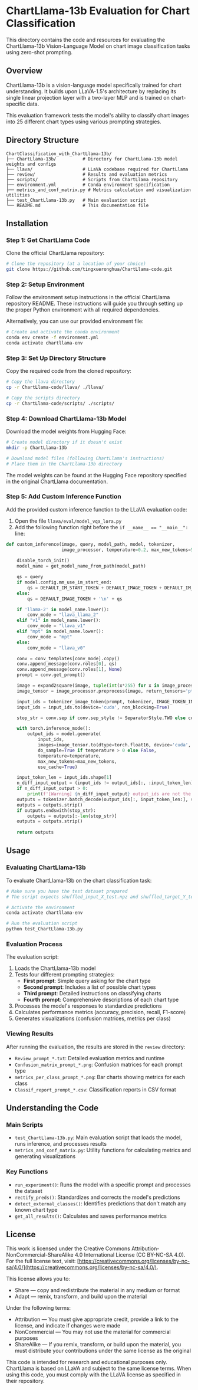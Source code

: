 # ChartLlama-13b Evaluation for Chart Classification

This directory contains the code and resources for evaluating the ChartLlama-13b Vision-Language Model on chart image classification tasks using zero-shot prompting.

## Overview

ChartLlama-13b is a vision-language model specifically trained for chart understanding. It builds upon LLaVA-1.5's architecture by replacing its single linear projection layer with a two-layer MLP and is trained on chart-specific data.

This evaluation framework tests the model's ability to classify chart images into 25 different chart types using various prompting strategies.

## Directory Structure

```
ChartClassification_with_ChartLlama-13b/
├── ChartLlama-13b/          # Directory for ChartLlama-13b model weights and configs
├── llava/                   # LLaVA codebase required for ChartLlama
├── review/                  # Results and evaluation metrics
├── scripts/                 # Scripts from ChartLlama repository
├── environment.yml          # Conda environment specification
├── metrics_and_conf_matrix.py # Metrics calculation and visualization utilities
├── test_ChartLlama-13b.py   # Main evaluation script
└── README.md                # This documentation file
```

## Installation

### Step 1: Get ChartLlama Code

Clone the official ChartLlama repository:

```bash
# Clone the repository (at a location of your choice)
git clone https://github.com/tingxueronghua/ChartLlama-code.git
```

### Step 2: Setup Environment

Follow the environment setup instructions in the official ChartLlama repository README. These instructions will guide you through setting up the proper Python environment with all required dependencies.

Alternatively, you can use our provided environment file:

```bash
# Create and activate the conda environment
conda env create -f environment.yml
conda activate chartllama-env
```

### Step 3: Set Up Directory Structure

Copy the required code from the cloned repository:

```bash
# Copy the llava directory
cp -r ChartLlama-code/llava/ ./llava/

# Copy the scripts directory
cp -r ChartLlama-code/scripts/ ./scripts/
```

### Step 4: Download ChartLlama-13b Model

Download the model weights from Hugging Face:

```bash
# Create model directory if it doesn't exist
mkdir -p ChartLlama-13b

# Download model files (following ChartLlama's instructions)
# Place them in the ChartLlama-13b directory
```

The model weights can be found at the Hugging Face repository specified in the original ChartLlama documentation.

### Step 5: Add Custom Inference Function

Add the provided custom inference function to the LLaVA evaluation code:

1. Open the file `llava/eval/model_vqa_lora.py`
2. Add the following function right before the `if __name__ == "__main__":` line:

```python
def custom_inference(image, query, model_path, model, tokenizer,
                     image_processor, temperature=0.2, max_new_tokens=512):
    
    disable_torch_init()
    model_name = get_model_name_from_path(model_path)

    qs = query
    if model.config.mm_use_im_start_end:
        qs = DEFAULT_IM_START_TOKEN + DEFAULT_IMAGE_TOKEN + DEFAULT_IM_END_TOKEN + '\n' + qs
    else:
        qs = DEFAULT_IMAGE_TOKEN + '\n' + qs

    if 'llama-2' in model_name.lower():
        conv_mode = "llava_llama_2"
    elif "v1" in model_name.lower():
        conv_mode = "llava_v1"
    elif "mpt" in model_name.lower():
        conv_mode = "mpt"
    else:
        conv_mode = "llava_v0"

    conv = conv_templates[conv_mode].copy()
    conv.append_message(conv.roles[0], qs)
    conv.append_message(conv.roles[1], None)
    prompt = conv.get_prompt()

    image = expand2square(image, tuple(int(x*255) for x in image_processor.image_mean))
    image_tensor = image_processor.preprocess(image, return_tensors='pt')['pixel_values'].half()

    input_ids = tokenizer_image_token(prompt, tokenizer, IMAGE_TOKEN_INDEX, return_tensors='pt').unsqueeze(0)
    input_ids = input_ids.to(device='cuda', non_blocking=True)

    stop_str = conv.sep if conv.sep_style != SeparatorStyle.TWO else conv.sep2

    with torch.inference_mode():
        output_ids = model.generate(
            input_ids,
            images=image_tensor.to(dtype=torch.float16, device='cuda', non_blocking=True),
            do_sample=True if temperature > 0 else False,
            temperature=temperature,
            max_new_tokens=max_new_tokens,
            use_cache=True)

    input_token_len = input_ids.shape[1]
    n_diff_input_output = (input_ids != output_ids[:, :input_token_len]).sum().item()
    if n_diff_input_output > 0:
        print(f'[Warning] {n_diff_input_output} output_ids are not the same as the input_ids')
    outputs = tokenizer.batch_decode(output_ids[:, input_token_len:], skip_special_tokens=True)[0]
    outputs = outputs.strip()
    if outputs.endswith(stop_str):
        outputs = outputs[:-len(stop_str)]
    outputs = outputs.strip()
    
    return outputs
```

## Usage

### Evaluating ChartLlama-13b

To evaluate ChartLlama-13b on the chart classification task:

```bash
# Make sure you have the test dataset prepared
# The script expects shuffled_input_X_test.npz and shuffled_target_Y_test.npz in the Image_Dataset directory

# Activate the environment
conda activate chartllama-env

# Run the evaluation script
python test_ChartLlama-13b.py
```

### Evaluation Process

The evaluation script:

1. Loads the ChartLlama-13b model
2. Tests four different prompting strategies:
   - **First prompt**: Simple query asking for the chart type
   - **Second prompt**: Includes a list of possible chart types
   - **Third prompt**: Detailed instructions on classifying charts
   - **Fourth prompt**: Comprehensive descriptions of each chart type
3. Processes the model's responses to standardize predictions
4. Calculates performance metrics (accuracy, precision, recall, F1-score)
5. Generates visualizations (confusion matrices, metrics per class)

### Viewing Results

After running the evaluation, the results are stored in the `review` directory:

- `Review_prompt_*.txt`: Detailed evaluation metrics and runtime
- `Confusion_matrix_prompt_*.png`: Confusion matrices for each prompt type
- `metrics_per_class_prompt_*.png`: Bar charts showing metrics for each class
- `Classif_report_prompt_*.csv`: Classification reports in CSV format

## Understanding the Code

### Main Scripts

- `test_ChartLlama-13b.py`: Main evaluation script that loads the model, runs inference, and processes results
- `metrics_and_conf_matrix.py`: Utility functions for calculating metrics and generating visualizations

### Key Functions

- `run_experiment()`: Runs the model with a specific prompt and processes the dataset
- `rectify_preds()`: Standardizes and corrects the model's predictions
- `detect_external_classes()`: Identifies predictions that don't match any known chart type
- `get_all_results()`: Calculates and saves performance metrics

## License

This work is licensed under the Creative Commons Attribution-NonCommercial-ShareAlike 4.0 International License (CC BY-NC-SA 4.0). For the full license text, visit: [https://creativecommons.org/licenses/by-nc-sa/4.0/](https://creativecommons.org/licenses/by-nc-sa/4.0/).

This license allows you to:
- Share — copy and redistribute the material in any medium or format
- Adapt — remix, transform, and build upon the material

Under the following terms:
- Attribution — You must give appropriate credit, provide a link to the license, and indicate if changes were made
- NonCommercial — You may not use the material for commercial purposes
- ShareAlike — If you remix, transform, or build upon the material, you must distribute your contributions under the same license as the original

This code is intended for research and educational purposes only. ChartLlama is based on LLaVA and subject to the same license terms. When using this code, you must comply with the LLaVA license as specified in their repository.
